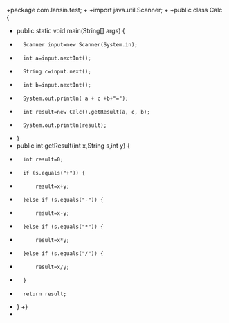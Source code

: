 
+package com.lansin.test;
+
+import java.util.Scanner;
+
+public class Calc {
+	public static void main(String[] args) {
+		Scanner input=new Scanner(System.in);
+		int a=input.nextInt();
+		String c=input.next();
+		int b=input.nextInt();
+		System.out.println( a + c +b+"=");
+		int result=new Calc().getResult(a, c, b);
+		System.out.println(result);
+	}
+	public int getResult(int x,String s,int y) {
+		int result=0;
+		if (s.equals("+")) {
+			result=x+y;
+		}else if (s.equals("-")) {
+			result=x-y;
+		}else if (s.equals("*")) {
+			result=x*y;
+		}else if (s.equals("/")) {
+			result=x/y;
+		}
+		return result;
+	}
+}
+  
